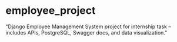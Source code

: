# employee_project
"Django Employee Management System project for internship task – includes APIs, PostgreSQL, Swagger docs, and data visualization."
